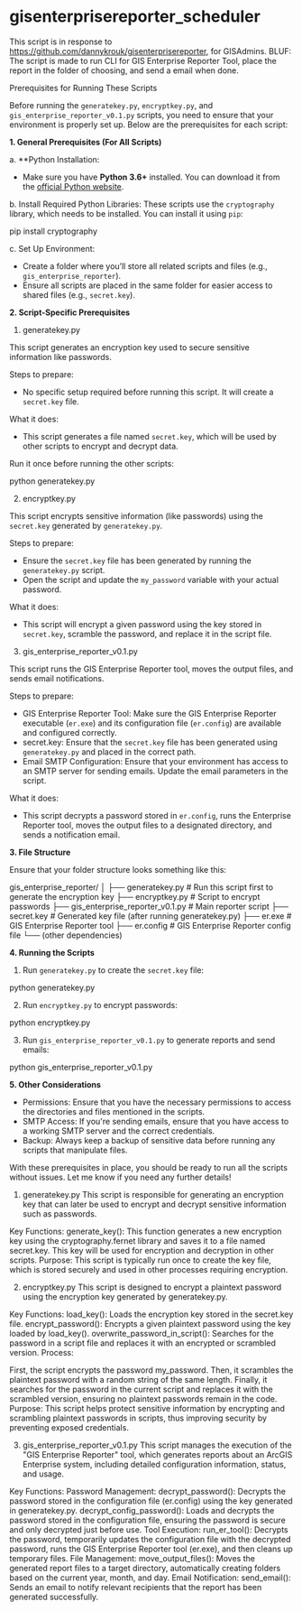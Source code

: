 # gisenterprisereporter_scheduler
This script is in response to https://github.com/dannykrouk/gisenterprisereporter, for GISAdmins. BLUF: The script is made to run CLI for GIS Enterprise Reporter Tool, place the report in the folder of choosing, and send a email when done. 

Prerequisites for Running These Scripts

Before running the `generatekey.py`, `encryptkey.py`, and `gis_enterprise_reporter_v0.1.py` scripts, you need to ensure that your environment is properly set up. Below are the prerequisites for each script:


**1. General Prerequisites (For All Scripts)**

 a. **Python Installation:
- Make sure you have **Python 3.6+** installed. You can download it from the [official Python website](https://www.python.org/downloads/).

 b. Install Required Python Libraries:
These scripts use the `cryptography` library, which needs to be installed. You can install it using `pip`:

pip install cryptography

 c. Set Up Environment:
- Create a folder where you’ll store all related scripts and files (e.g., `gis_enterprise_reporter`).
- Ensure all scripts are placed in the same folder for easier access to shared files (e.g., `secret.key`).

**2. Script-Specific Prerequisites**

 1. generatekey.py

This script generates an encryption key used to secure sensitive information like passwords.

Steps to prepare:
- No specific setup required before running this script. It will create a `secret.key` file.
  
What it does:
- This script generates a file named `secret.key`, which will be used by other scripts to encrypt and decrypt data.

Run it once before running the other scripts:

python generatekey.py

 2. encryptkey.py

This script encrypts sensitive information (like passwords) using the `secret.key` generated by `generatekey.py`.

Steps to prepare:
- Ensure the `secret.key` file has been generated by running the `generatekey.py` script.
- Open the script and update the `my_password` variable with your actual password. 

What it does:
- This script will encrypt a given password using the key stored in `secret.key`, scramble the password, and replace it in the script file.

 3. gis_enterprise_reporter_v0.1.py

This script runs the GIS Enterprise Reporter tool, moves the output files, and sends email notifications.

Steps to prepare:
- GIS Enterprise Reporter Tool: Make sure the GIS Enterprise Reporter executable (`er.exe`) and its configuration file (`er.config`) are available and configured correctly.
- secret.key: Ensure that the `secret.key` file has been generated using `generatekey.py` and placed in the correct path.
- Email SMTP Configuration: Ensure that your environment has access to an SMTP server for sending emails. Update the email parameters in the script.

What it does:
- This script decrypts a password stored in `er.config`, runs the Enterprise Reporter tool, moves the output files to a designated directory, and sends a notification email.

**3. File Structure**

Ensure that your folder structure looks something like this:

gis_enterprise_reporter/
│
├── generatekey.py                # Run this script first to generate the encryption key
├── encryptkey.py                 # Script to encrypt passwords
├── gis_enterprise_reporter_v0.1.py   # Main reporter script
├── secret.key                    # Generated key file (after running generatekey.py)
├── er.exe                        # GIS Enterprise Reporter tool
├── er.config                     # GIS Enterprise Reporter config file
└── (other dependencies)

**4. Running the Scripts**

1. Run `generatekey.py` to create the `secret.key` file:

python generatekey.py

2. Run `encryptkey.py` to encrypt passwords:

python encryptkey.py

3. Run `gis_enterprise_reporter_v0.1.py` to generate reports and send emails:

python gis_enterprise_reporter_v0.1.py

**5. Other Considerations**

- Permissions: Ensure that you have the necessary permissions to access the directories and files mentioned in the scripts.
- SMTP Access: If you're sending emails, ensure that you have access to a working SMTP server and the correct credentials.
- Backup: Always keep a backup of sensitive data before running any scripts that manipulate files.

With these prerequisites in place, you should be ready to run all the scripts without issues. Let me know if you need any further details!

1. generatekey.py​
This script is responsible for generating an encryption key that can later be used to encrypt and decrypt sensitive information such as passwords.

Key Functions:
generate_key(): This function generates a new encryption key using the cryptography.fernet library and saves it to a file named secret.key. This key will be used for encryption and decryption in other scripts.
Purpose: This script is typically run once to create the key file, which is stored securely and used in other processes requiring encryption.

2. encryptkey.py​
This script is designed to encrypt a plaintext password using the encryption key generated by generatekey.py.

Key Functions:
load_key(): Loads the encryption key stored in the secret.key file.
encrypt_password(): Encrypts a given plaintext password using the key loaded by load_key().
overwrite_password_in_script(): Searches for the password in a script file and replaces it with an encrypted or scrambled version.
Process:

First, the script encrypts the password my_password.
Then, it scrambles the plaintext password with a random string of the same length.
Finally, it searches for the password in the current script and replaces it with the scrambled version, ensuring no plaintext passwords remain in the code.
Purpose: This script helps protect sensitive information by encrypting and scrambling plaintext passwords in scripts, thus improving security by preventing exposed credentials.

3. gis_enterprise_reporter_v0.1.py
This script manages the execution of the "GIS Enterprise Reporter" tool, which generates reports about an ArcGIS Enterprise system, including detailed configuration information, status, and usage.

Key Functions:
Password Management:
decrypt_password(): Decrypts the password stored in the configuration file (er.config) using the key generated in generatekey.py.
decrypt_config_password(): Loads and decrypts the password stored in the configuration file, ensuring the password is secure and only decrypted just before use.
Tool Execution:
run_er_tool(): Decrypts the password, temporarily updates the configuration file with the decrypted password, runs the GIS Enterprise Reporter tool (er.exe), and then cleans up temporary files.
File Management:
move_output_files(): Moves the generated report files to a target directory, automatically creating folders based on the current year, month, and day.
Email Notification:
send_email(): Sends an email to notify relevant recipients that the report has been generated successfully.
